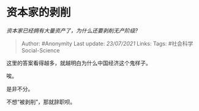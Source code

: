 # 资本家的剥削
*资本家已经拥有大量资产了，为什么还要剥削无产阶级?*

> Author: #Anonymity
Last update: *23/07/2021* 
Links:
Tags: #社会科学Social-Science 

 
这里的答案看得越多，就越明白为什么中国经济这个鬼样子。

唉。

是非不分。

不想“被剥削”，那就辞职呗。



